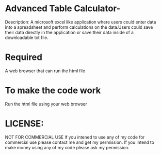 # Advanced Table Calculator-

Description: A microsoft excel like application where users could enter data into a spreadsheet and perform calculations on the data.Users could save their data directly in the application or save their data inside of a downloadable txt file. 

# Required 
A web browser that can run the html file

# To make the code work
Run the html file using your web browser

# LICENSE:

NOT FOR COMMERCIAL USE If you intened to use any of my code for commercial use please contact me and get my permission. If you intend to make money using any of my code please ask my permission.
